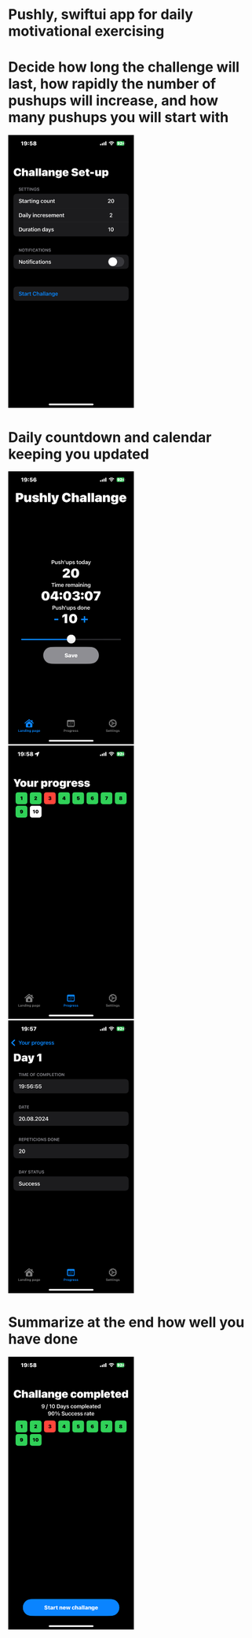 # Pushly, swiftui app for daily motivational exercising 

# Decide how long the challenge will last, how rapidly the number of pushups will increase, and how many pushups you will start with
<img src="https://github.com/Rektoooooo/Pushly/blob/main/Repo%20photos/IMG_6996.PNG" width="256">

# Daily countdown and calendar keeping you updated
<div style="gap: 20px">
<img src="https://github.com/Rektoooooo/Pushly/blob/main/Repo%20photos/IMG_6990.PNG" width="256">
<img src="https://github.com/Rektoooooo/Pushly/blob/main/Repo%20photos/IMG_6993.PNG" width="256">
<img src="https://github.com/Rektoooooo/Pushly/blob/main/Repo%20photos/IMG_6992.PNG" width="256">
</div>

# Summarize at the end how well you have done
<img src="https://github.com/Rektoooooo/Pushly/blob/main/Repo%20photos/IMG_6995.PNG" width="256">
